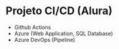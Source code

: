 # Projeto CI/CD (Alura)

- Github Actions
- Azure (Web Application, SQL Database)
- Azure DevOps (Pipeline)
